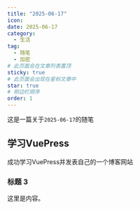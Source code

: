 ```yaml
---
title: "2025-06-17"
icon: 
date: 2025-06-17
category:
  - 生活
tag:
  - 随笔
  - 加密
# 此页面会在文章列表置顶
sticky: true
# 此页面会出现在星标文章中
star: true
# 侧边栏顺序
order: 1
---
```


这是一篇关于`2025-06-17`的随笔

<!-- more -->


## 学习VuePress

成功学习VuePress并发表自己的一个博客网站

### 标题 3

这里是内容。
